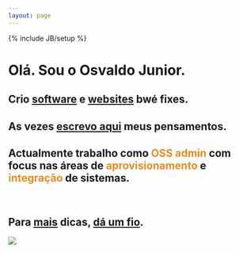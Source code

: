 ```yaml
---
layout: page
---
```

{% include JB/setup %}

<div class="row">
<div class="homepage span10">
  <h1>Olá. Sou o Osvaldo Junior.</h1>
  <h2>Crio <a href="http://github.com/lezi" tiltle="My Github Account">software</a> e <a href="#">websites</a> bwé <span>fixes</span>.</h2>
  <h2>As vezes <a href="/blog">escrevo aqui</a> meus pensamentos.</h2>
  <h2>Actualmente trabalho como <span style="color:#E78B24;cursos:pointer">OSS admin</span> com focus nas áreas de <span style="color:#E78B24">aprovisionamento</span> e <span style="color:#E78B24">integração</span> de sistemas.</h2>
  <br />
  <h2>Para <a href="/about">mais</a> dicas, <a href="mailto:lupazu@gmail.com">dá um fio</a>.</h2>
</div>
<div class="span2">
	<img src="http://www.gravatar.com/avatar/2a860740ceb8d7d6d8187e97927cceee.png"/>
</div>
</div>



